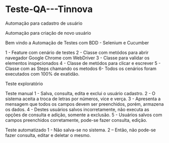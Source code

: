 # Teste-QA---Tinnova
Automação para cadastro de usuário

Automação para criação de novo usuário

Bem vindo a Automação de Testes com BDD - Selenium e Cucumber

1 - Feature com cenário de testes 2 - Classe com metódos para abrir navegador Google Chrome com WebDriver 3 - Classe para validar os elementos inspecionados 4 - Classe de metódos para clicar e escrever 5 - Classe com as Steps chamando os metodos 6- Todos os cenários foram executados com 100% de exatidão.

Teste exploratório

Teste manual 1 - Salva, consulta, edita e exclui o usuário cadastro. 2 - O sistema aceita a troca de letras por números, vice e verça. 3 - Apresenta a mensagem que todos os campos devem ser preenchidos, porém, armazena os dados. 4 - Destes usuários salvos incorretamente, não executa as opções de consulta e adição, somente a exclusão. 5 - Usuários salvos com campos preenchidos corretamente, pode-se fazer consulta, edição.

Teste automatizado 1 - Não salva-se no sistema. 2 – Então, não pode-se fazer consulta, editar e deletar o mesmo.
